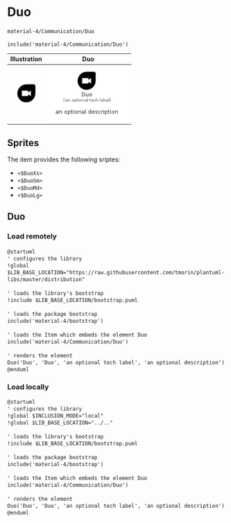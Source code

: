 # Duo


```text
material-4/Communication/Duo
```

```text
include('material-4/Communication/Duo')
```



| Illustration | Duo |
| :---: | :---: |
| ![illustration for Illustration](../../material-4/Communication/Duo.png) | ![illustration for Duo](../../material-4/Communication/Duo.Local.png) |



## Sprites
The item provides the following sriptes:

- `<$DuoXs>`
- `<$DuoSm>`
- `<$DuoMd>`
- `<$DuoLg>`





## Duo

### Load remotely
```plantuml
@startuml
' configures the library
!global $LIB_BASE_LOCATION="https://raw.githubusercontent.com/tmorin/plantuml-libs/master/distribution"

' loads the library's bootstrap
!include $LIB_BASE_LOCATION/bootstrap.puml

' loads the package bootstrap
include('material-4/bootstrap')

' loads the Item which embeds the element Duo
include('material-4/Communication/Duo')

' renders the element
Duo('Duo', 'Duo', 'an optional tech label', 'an optional description')
@enduml
```

### Load locally
```plantuml
@startuml
' configures the library
!global $INCLUSION_MODE="local"
!global $LIB_BASE_LOCATION="../.."

' loads the library's bootstrap
!include $LIB_BASE_LOCATION/bootstrap.puml

' loads the package bootstrap
include('material-4/bootstrap')

' loads the Item which embeds the element Duo
include('material-4/Communication/Duo')

' renders the element
Duo('Duo', 'Duo', 'an optional tech label', 'an optional description')
@enduml
```


